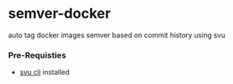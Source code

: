 # semver-docker
auto tag docker images semver based on commit history using svu


### Pre-Requisties

- [svu cli]() installed